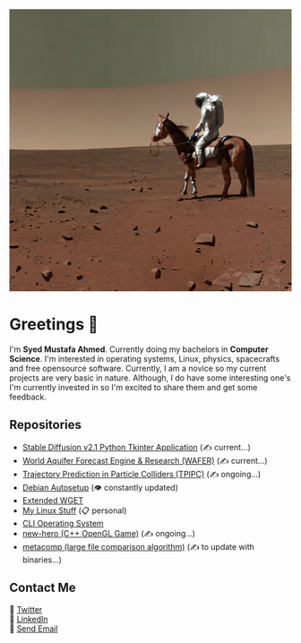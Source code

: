<img src="https://raw.githubusercontent.com/SyedMustafaAhmad/sdf-tkinter/main/output/sample-image.png" style="width: 800px; max-width: 100%; height: auto" title="Click to enlarge picture" />
</br>

# Greetings 👋
I'm **Syed Mustafa Ahmed**. Currently doing my bachelors in **Computer Science**. I'm interested in operating systems, Linux, physics, spacecrafts and free opensource software. Currently, I am a novice so my current projects are very basic in nature. Although, I do have some interesting one's I'm currently invested in so I'm excited to share them and get some feedback.

## Repositories
- [Stable Diffusion v2.1 Python Tkinter Application](https://github.com/SyedMustafaAhmad/sdf-tkinter) (:writing_hand: current...)
- [World Aquifer Forecast Engine & Research (WAFER)](https://github.com/SyedMustafaAhmad/WAFER) (:writing_hand: current...)
- [Trajectory Prediction in Particle Colliders (TPIPC)](https://github.com/SyedMustafaAhmad/TPIPC) (:writing_hand: ongoing...)
- [Debian Autosetup](https://github.com/SyedMustafaAhmad/debian-autosetup) (:eye: constantly updated)
- [Extended WGET](https://github.com/SyedMustafaAhmad/extwget)
- [My Linux Stuff](https://github.com/SyedMustafaAhmad/linux-stuff) (:clipboard: personal)
- [CLI Operating System](https://github.com/SyedMustafaAhmad/OS)
- [new-hero (C++ OpenGL Game)](https://github.com/SyedMustafaAhmad/new_hero) (:writing_hand: ongoing...)
- [metacomp (large file comparison algorithm)](https://github.com/SyedMustafaAhmad/metacomp) (:writing_hand: to update with binaries...)

## Contact Me
:link: [Twitter](https://twitter.com/SMustafaAhmad) </br>
:link: [LinkedIn](https://www.linkedin.com/in/syedmustafaahmad/) </br>
:email: <a href = "mailto: syedmustafaahmad@gmail.com">Send Email</a>

